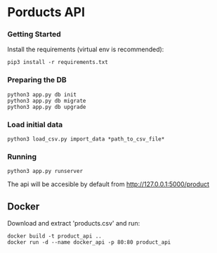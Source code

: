 # Porducts API

### Getting Started

Install the requirements (virtual env is recommended):

```
pip3 install -r requirements.txt
```

### Preparing the DB

```
python3 app.py db init
python3 app.py db migrate
python3 app.py db upgrade
```

### Load initial data
```
python3 load_csv.py import_data *path_to_csv_file*
```

### Running


```
python3 app.py runserver
```

The api will be accesible by default from http://127.0.0.1:5000/product

## Docker

Download and extract 'products.csv' and run:

```
docker build -t product_api ..
docker run -d --name docker_api -p 80:80 product_api
```
